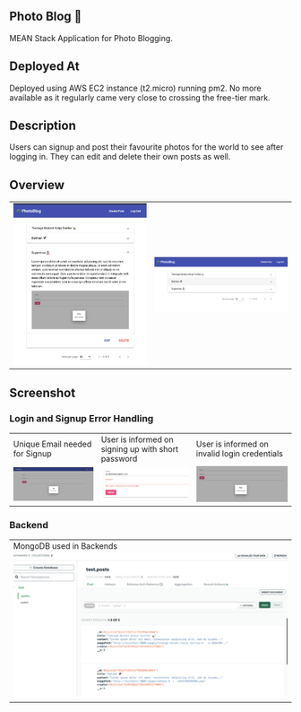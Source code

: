 

## Photo Blog 🦚
MEAN Stack Application for Photo Blogging.

## Deployed At
Deployed using AWS EC2 instance (t2.micro) running pm2. 
No more available as it regularly came very close to crossing the free-tier mark. 

## Description
Users can signup and post their favourite photos for the world to see after logging in. They can edit and delete their own posts as well. 

## Overview
<table>
  <tr>
    <td><img src="pic/viewPost.png" width="500"></td>
    <td><img src="pic/viewPostList.png" width="500"></td>
  </tr>
</table>



## Screenshot
### Login and Signup Error Handling

<table>
  <tr>
    <td>Unique Email needed for Signup</td>
    <td>User is informed on signing up with short password</td>
    <td>User is informed on invalid login credentials</td>
  </tr>
  <tr>
    <td><img src="pic/emailTaken.png">  </td>
    <td>  <img src="pic/invalidPass.png"> </td>
    <td> <img src="pic/invalidLogin.png"> </td>
  </tr>
 </table>

### Backend

<table>
  <tr>
    <td>MongoDB used in Backends</td>
  </tr>
  <tr>
    <td><img src="pic/backend.png">   </td>
  </tr>
 </table>
  
